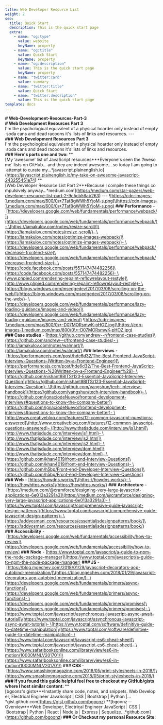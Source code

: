 ```yaml
---
title: Web Developer Resource List
weight: 2
seo:
  title: Quick Start
  description: This is the quick start page
  extra:
    - name: "og:type"
      value: website
      keyName: property
    - name: "og:title"
      value: Quick Start
      keyName: property
    - name: "og:description"
      value: This is the quick start page
      keyName: property
    - name: "twitter:card"
      value: summary
    - name: "twitter:title"
      value: Quick Start
    - name: "twitter:description"
      value: This is the quick start page
template: docs
---
```


**# Web-Development-Resources-Part-3**
**# Web Development Resources Part 3**
I'm the psychological equivalent of a physical hoarder only instead of empty soda cans and dead racoons it's lists of links and resources.
\---
**### Web Development Resources Part 3**
I'm the psychological equivalent of a physical hoarder only instead of empty soda cans and dead racoons it's lists of links and resources.
**### Here's parts one and two:**
\*\*\[My ‘awesome' list of JavaScript resources\*\*\*Everyone's seen the ‘Awesome' lists on GitHub… and they are indeed awesome… so today I am going to attempt to curate my…\*javascript.plainenglish.io]\(https://javascript.plainenglish.io/my-take-on-awesome-javascript-243255451e74)
\*\*\[Web Developer Resource List Part 2\*\*\*Because I compile these things compulsively anyway…\*medium.com]\(https://medium.com/star-gazers/web-developer-resource-list-part-2-9c5cb56ab263)
\---
!\[https://cdn-images-1.medium.com/max/600/0\*7Taf8gWWh5YjoM-s.png]\(https://cdn-images-1.medium.com/max/600/0\*7Taf8gWWh5YjoM-s.png)
**### Performance**
\- \[https://developers.google.com/web/fundamentals/performance/webpack/]\(https://developers.google.com/web/fundamentals/performance/webpack/)- \[https://iamakulov.com/notes/resize-scroll/]\(https://iamakulov.com/notes/resize-scroll/)- \[https://iamakulov.com/notes/optimize-images-webpack/]\(https://iamakulov.com/notes/optimize-images-webpack/)- \[https://developers.google.com/web/fundamentals/performance/webpack/decrease-frontend-size]\(https://developers.google.com/web/fundamentals/performance/webpack/decrease-frontend-size)- \[https://code.facebook.com/posts/557147474482256]\(https://code.facebook.com/posts/557147474482256)- \[www.phpied.com/rendering-repaint-reflowrelayout-restyle]\(http://www.phpied.com/rendering-repaint-reflowrelayout-restyle)- \[https://blogs.windows.com/msedgedev/2017/03/08/scrolling-on-the-web/]\(https://blogs.windows.com/msedgedev/2017/03/08/scrolling-on-the-web/)- \[https://developers.google.com/web/fundamentals/performance/lazy-loading-guidance/images-and-video/]\(https://developers.google.com/web/fundamentals/performance/lazy-loading-guidance/images-and-video/)
!\[https://cdn-images-1.medium.com/max/800/0\*-D07MORsmwK-pHOZ.jpg]\(https://cdn-images-1.medium.com/max/800/0\*-D07MORsmwK-pHOZ.jpg)
**### Case studies**
\- \[https://github.com/andrew--r/frontend-case-studies]\(https://github.com/andrew--r/frontend-case-studies)- \[http://iamakulov.com/notes/walmart/]\(http://iamakulov.com/notes/walmart/)
**### Interviews**
\- \[https://performancejs.com/post/hde6d32/The-Best-Frontend-JavaScript-Interview-Questions-(Written-by-a-Frontend-Engineer)]\(https://performancejs.com/post/hde6d32/The-Best-Frontend-JavaScript-Interview-Questions-%28Written-by-a-Frontend-Engineer%29)- \[https://github.com/nishant8BITS/123-Essential-JavaScript-Interview-Question]\(https://github.com/nishant8BITS/123-Essential-JavaScript-Interview-Question)- \[https://github.com/yangshun/tech-interview-handbook]\(https://github.com/yangshun/tech-interview-handbook)- \[https://github.com/IgnaciodeNuevo/frontend-development-interviews#questions-to-know-the-company-better]\(https://github.com/IgnaciodeNuevo/frontend-development-interviews#questions-to-know-the-company-better)- \[http://www.creativebloq.com/features/12-common-javascript-questions-answered]\(http://www.creativebloq.com/features/12-common-javascript-questions-answered)- \[http://www.thatjsdude.com/interview/js1.html]\(http://www.thatjsdude.com/interview/js1.html)- \[http://www.thatjsdude.com/interview/js2.html]\(http://www.thatjsdude.com/interview/js2.html)- \[http://www.thatjsdude.com/interview/dom.html]\(http://www.thatjsdude.com/interview/dom.html)- \[https://github.com/khan4019/front-end-Interview-Questions]\(https://github.com/khan4019/front-end-Interview-Questions)- \[https://github.com/h5bp/Front-end-Developer-Interview-Questions]\(https://github.com/h5bp/Front-end-Developer-Interview-Questions)
**### Web**
\- \[https://howdns.works/]\(https://howdns.works/)- \[https://howhttps.works]\(https://howhttps.works/)
**### Architecture**
\- \[https://medium.com/@cramforce/designing-very-large-javascript-applications-6e013a3291a3]\(https://medium.com/@cramforce/designing-very-large-javascript-applications-6e013a3291a3)- \[https://www.toptal.com/javascript/comprehensive-guide-javascript-design-patterns]\(https://www.toptal.com/javascript/comprehensive-guide-javascript-design-patterns)- \[https://addyosmani.com/resources/essentialjsdesignpatterns/book/]\(https://addyosmani.com/resources/essentialjsdesignpatterns/book/)
**### Accessibility**
\- \[https://developers.google.com/web/fundamentals/accessibility/how-to-review]\(https://developers.google.com/web/fundamentals/accessibility/how-to-review)
**### Node**
\- \[https://www.toptal.com/javascript/a-guide-to-npm-the-node-package-manager]\(https://www.toptal.com/javascript/a-guide-to-npm-the-node-package-manager)
**### JS**
\- \[https://blog.mgechev.com/2018/01/29/javascript-decorators-aop-autobind-memoization/]\(https://blog.mgechev.com/2018/01/29/javascript-decorators-aop-autobind-memoization/)- \[https://developers.google.com/web/fundamentals/primers/async-functions]\(https://developers.google.com/web/fundamentals/primers/async-functions)- \[https://developers.google.com/web/fundamentals/primers/promises]\(https://developers.google.com/web/fundamentals/primers/promises)- \[https://www.toptal.com/javascript/asynchronous-javascript-async-await-tutorial]\(https://www.toptal.com/javascript/asynchronous-javascript-async-await-tutorial)- \[https://www.toptal.com/software/definitive-guide-to-datetime-manipulation]\(https://www.toptal.com/software/definitive-guide-to-datetime-manipulation)- \[https://www.toptal.com/javascript/javascript-es6-cheat-sheet]\(https://www.toptal.com/javascript/javascript-es6-cheat-sheet)- \[https://www.safaribooksonline.com/library/view/es6-in-motion/10000MNLV201701/]\(https://www.safaribooksonline.com/library/view/es6-in-motion/10000MNLV201701/)
**### CSS**
\- \[https://www.smashingmagazine.com/2018/05/print-stylesheets-in-2018/]\(https://www.smashingmagazine.com/2018/05/print-stylesheets-in-2018/)
**### If you found this guide helpful feel free to checkout my GitHub/gists where I host similar content:**
\*\*\[bgoonz's gists\*\*\*Instantly share code, notes, and snippets. Web Developer, Electrical Engineer JavaScript | CSS | Bootstrap | Python |…\*gist.github.com]\(https://gist.github.com/bgoonz)
\*\*\[bgoonz — Overview\*\*\*Web Developer, Electrical Engineer JavaScript | CSS | Bootstrap | Python | React | Node.js | Express | Sequelize…\*github.com]\(https://github.com/bgoonz)
**### Or Checkout my personal Resource Site:**
